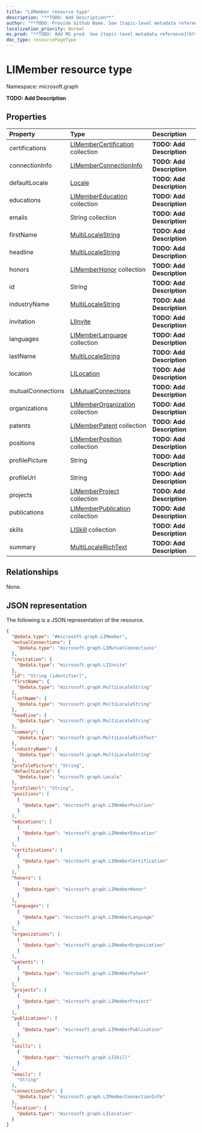 ```yaml
---
title: "LIMember resource type"
description: "**TODO: Add Description**"
author: "**TODO: Provide Github Name. See [topic-level metadata reference](https://msgo.azurewebsites.net/add/document/guidelines/metadata.html#topic-level-metadata)**"
localization_priority: Normal
ms.prod: "**TODO: Add MS prod. See [topic-level metadata reference](https://msgo.azurewebsites.net/add/document/guidelines/metadata.html#topic-level-metadata)**"
doc_type: resourcePageType
---
```


# LIMember resource type


Namespace: microsoft.graph

**TODO: Add Description**

## Properties
|Property|Type|Description|
|:---|:---|:---|
|certifications|[LIMemberCertification](../resources/limembercertification.md) collection|**TODO: Add Description**|
|connectionInfo|[LIMemberConnectionInfo](../resources/limemberconnectioninfo.md)|**TODO: Add Description**|
|defaultLocale|[Locale](../resources/locale.md)|**TODO: Add Description**|
|educations|[LIMemberEducation](../resources/limembereducation.md) collection|**TODO: Add Description**|
|emails|String collection|**TODO: Add Description**|
|firstName|[MultiLocaleString](../resources/multilocalestring.md)|**TODO: Add Description**|
|headline|[MultiLocaleString](../resources/multilocalestring.md)|**TODO: Add Description**|
|honors|[LIMemberHonor](../resources/limemberhonor.md) collection|**TODO: Add Description**|
|id|String|**TODO: Add Description**|
|industryName|[MultiLocaleString](../resources/multilocalestring.md)|**TODO: Add Description**|
|invitation|[LIInvite](../resources/liinvite.md)|**TODO: Add Description**|
|languages|[LIMemberLanguage](../resources/limemberlanguage.md) collection|**TODO: Add Description**|
|lastName|[MultiLocaleString](../resources/multilocalestring.md)|**TODO: Add Description**|
|location|[LILocation](../resources/lilocation.md)|**TODO: Add Description**|
|mutualConnections|[LIMutualConnections](../resources/limutualconnections.md)|**TODO: Add Description**|
|organizations|[LIMemberOrganization](../resources/limemberorganization.md) collection|**TODO: Add Description**|
|patents|[LIMemberPatent](../resources/limemberpatent.md) collection|**TODO: Add Description**|
|positions|[LIMemberPosition](../resources/limemberposition.md) collection|**TODO: Add Description**|
|profilePicture|String|**TODO: Add Description**|
|profileUrl|String|**TODO: Add Description**|
|projects|[LIMemberProject](../resources/limemberproject.md) collection|**TODO: Add Description**|
|publications|[LIMemberPublication](../resources/limemberpublication.md) collection|**TODO: Add Description**|
|skills|[LISkill](../resources/liskill.md) collection|**TODO: Add Description**|
|summary|[MultiLocaleRichText](../resources/multilocalerichtext.md)|**TODO: Add Description**|

## Relationships
None.

## JSON representation
The following is a JSON representation of the resource.
<!-- {
  "blockType": "resource",
  "@odata.type": "microsoft.graph.LIMember"
}
-->
``` json
{
  "@odata.type": "#microsoft.graph.LIMember",
  "mutualConnections": {
    "@odata.type": "microsoft.graph.LIMutualConnections"
  },
  "invitation": {
    "@odata.type": "microsoft.graph.LIInvite"
  },
  "id": "String (identifier)",
  "firstName": {
    "@odata.type": "microsoft.graph.MultiLocaleString"
  },
  "lastName": {
    "@odata.type": "microsoft.graph.MultiLocaleString"
  },
  "headline": {
    "@odata.type": "microsoft.graph.MultiLocaleString"
  },
  "summary": {
    "@odata.type": "microsoft.graph.MultiLocaleRichText"
  },
  "industryName": {
    "@odata.type": "microsoft.graph.MultiLocaleString"
  },
  "profilePicture": "String",
  "defaultLocale": {
    "@odata.type": "microsoft.graph.Locale"
  },
  "profileUrl": "String",
  "positions": [
    {
      "@odata.type": "microsoft.graph.LIMemberPosition"
    }
  ],
  "educations": [
    {
      "@odata.type": "microsoft.graph.LIMemberEducation"
    }
  ],
  "certifications": [
    {
      "@odata.type": "microsoft.graph.LIMemberCertification"
    }
  ],
  "honors": [
    {
      "@odata.type": "microsoft.graph.LIMemberHonor"
    }
  ],
  "languages": [
    {
      "@odata.type": "microsoft.graph.LIMemberLanguage"
    }
  ],
  "organizations": [
    {
      "@odata.type": "microsoft.graph.LIMemberOrganization"
    }
  ],
  "patents": [
    {
      "@odata.type": "microsoft.graph.LIMemberPatent"
    }
  ],
  "projects": [
    {
      "@odata.type": "microsoft.graph.LIMemberProject"
    }
  ],
  "publications": [
    {
      "@odata.type": "microsoft.graph.LIMemberPublication"
    }
  ],
  "skills": [
    {
      "@odata.type": "microsoft.graph.LISkill"
    }
  ],
  "emails": [
    "String"
  ],
  "connectionInfo": {
    "@odata.type": "microsoft.graph.LIMemberConnectionInfo"
  },
  "location": {
    "@odata.type": "microsoft.graph.LILocation"
  }
}
```

